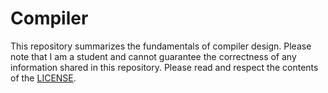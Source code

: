 Compiler
===

This repository summarizes the fundamentals of compiler design. Please note that I am a student
and cannot guarantee the correctness of any information shared in this repository. Please read
and respect the contents of the [LICENSE](LICENSE.md).
